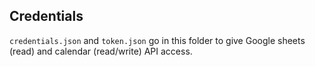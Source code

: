 ## Credentials

`credentials.json` and `token.json` go in this folder to give Google sheets (read) and calendar (read/write) API access.